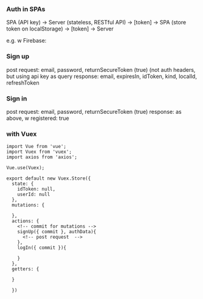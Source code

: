 ### Auth in SPAs
SPA (API key) -> Server (stateless, RESTful API) -> [token] -> SPA (store token on localStorage) -> [token] -> Server

e.g. w Firebase:
### Sign up
post request: email, password, returnSecureToken (true)
(not auth headers, but using api key as query
response: email, expiresIn, idToken, kind, localId, refreshToken

### Sign in
post request: email, password, returnSecureToken (true)
response: as above, w registered: true

### with Vuex
```
import Vue from 'vue';
import Vuex from 'vuex';
import axios from 'axios';

Vue.use(Vuex);

export default new Vuex.Store({
  state: {
    idToken: null,
    userId: null
  },
  mutations: {

  },
  actions: {
    <!-- commit for mutations -->
    signUp({ commit }, authData){
      <!-- post request  -->
    },
    logIn({ commit }){

    }
  },
  getters: {

  }

  })
